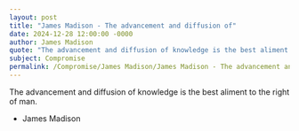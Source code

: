 ```yaml
---
layout: post
title: "James Madison - The advancement and diffusion of"
date: 2024-12-28 12:00:00 -0000
author: James Madison
quote: "The advancement and diffusion of knowledge is the best aliment to the right of man."
subject: Compromise
permalink: /Compromise/James Madison/James Madison - The advancement and diffusion of
---
```


The advancement and diffusion of knowledge is the best aliment to the right of man.

- James Madison
